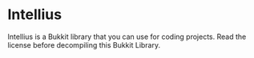 # Intellius
Intellius is a Bukkit library that you can use for coding projects.
Read the license before decompiling this Bukkit Library.
